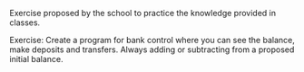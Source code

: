 Exercise proposed by the school to practice the knowledge provided in classes. 

Exercise:
  Create a program for bank control where you can see the balance, make deposits and transfers. Always adding or subtracting from a proposed initial balance.

